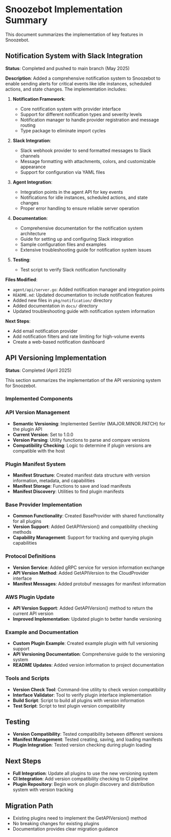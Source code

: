 # Snoozebot Implementation Summary

This document summarizes the implementation of key features in Snoozebot.

## Notification System with Slack Integration

**Status**: Completed and pushed to main branch (May 2025)

**Description**: Added a comprehensive notification system to Snoozebot to enable sending alerts for critical events like idle instances, scheduled actions, and state changes. The implementation includes:

1. **Notification Framework**:
   - Core notification system with provider interface
   - Support for different notification types and severity levels
   - Notification manager to handle provider registration and message routing
   - Type package to eliminate import cycles

2. **Slack Integration**:
   - Slack webhook provider to send formatted messages to Slack channels
   - Message formatting with attachments, colors, and customizable appearance
   - Support for configuration via YAML files

3. **Agent Integration**:
   - Integration points in the agent API for key events
   - Notifications for idle instances, scheduled actions, and state changes
   - Proper error handling to ensure reliable server operation

4. **Documentation**:
   - Comprehensive documentation for the notification system architecture
   - Guide for setting up and configuring Slack integration
   - Sample configuration files and examples
   - Extensive troubleshooting guide for notification system issues

5. **Testing**:
   - Test script to verify Slack notification functionality

**Files Modified**:
- `agent/api/server.go`: Added notification manager and integration points
- `README.md`: Updated documentation to include notification features
- Added new files in `pkg/notification/` directory
- Added documentation in `docs/` directory
- Updated troubleshooting guide with notification system information

**Next Steps**:
- Add email notification provider
- Add notification filters and rate limiting for high-volume events
- Create a web-based notification dashboard

## API Versioning Implementation

**Status**: Completed (April 2025)

This section summarizes the implementation of the API versioning system for Snoozebot.

### Implemented Components

### API Version Management

- **Semantic Versioning**: Implemented SemVer (MAJOR.MINOR.PATCH) for the plugin API
- **Current Version**: Set to 1.0.0
- **Version Parsing**: Utility functions to parse and compare versions
- **Compatibility Checking**: Logic to determine if plugin versions are compatible with the host

### Plugin Manifest System

- **Manifest Structure**: Created manifest data structure with version information, metadata, and capabilities
- **Manifest Storage**: Functions to save and load manifests
- **Manifest Discovery**: Utilities to find plugin manifests

### Base Provider Implementation

- **Common Functionality**: Created BaseProvider with shared functionality for all plugins
- **Version Support**: Added GetAPIVersion() and compatibility checking methods
- **Capability Management**: Support for tracking and querying plugin capabilities

### Protocol Definitions

- **Version Service**: Added gRPC service for version information exchange
- **API Version Method**: Added GetAPIVersion to the CloudProvider interface
- **Manifest Messages**: Added protobuf messages for manifest information

### AWS Plugin Update

- **API Version Support**: Added GetAPIVersion() method to return the current API version
- **Improved Implementation**: Updated plugin to better handle versioning

### Example and Documentation

- **Custom Plugin Example**: Created example plugin with full versioning support
- **API Versioning Documentation**: Comprehensive guide to the versioning system
- **README Updates**: Added version information to project documentation

### Tools and Scripts

- **Version Check Tool**: Command-line utility to check version compatibility
- **Interface Validator**: Tool to verify plugin interface implementation
- **Build Script**: Script to build all plugins with version information
- **Test Script**: Script to test plugin version compatibility

## Testing

- **Version Compatibility**: Tested compatibility between different versions
- **Manifest Management**: Tested creating, saving, and loading manifests
- **Plugin Integration**: Tested version checking during plugin loading

## Next Steps

- **Full Integration**: Update all plugins to use the new versioning system
- **CI Integration**: Add version compatibility checking to CI pipeline
- **Plugin Repository**: Begin work on plugin discovery and distribution system with version tracking

## Migration Path

- Existing plugins need to implement the GetAPIVersion() method
- No breaking changes for existing plugins
- Documentation provides clear migration guidance